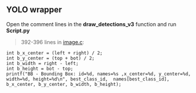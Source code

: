 ## YOLO wrapper 
Open the comment lines in the **draw_detections_v3** function and run **Script.py**
> 392-396 lines in  [image.c](https://github.com/AlexeyAB/darknet/blob/master/src/image.c):
```mermaid
int b_x_center = (left + right) / 2;
int b_y_center = (top + bot) / 2;
int b_width = right - left;
int b_height = bot - top;
printf("BB - Bounding Box: id=%d, names=%s ,x_center=%d, y_center=%d, width=%d, height=%d\n", best_class_id,  names[best_class_id], b_x_center, b_y_center, b_width, b_height);
```